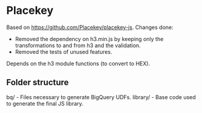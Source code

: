 # Placekey

Based on https://github.com/Placekey/placekey-js. Changes done:
  * Removed the dependency on h3.min.js by keeping only the transformations to and from h3 and the validation.
  * Removed the tests of unused features.

Depends on the h3 module functions (to convert to HEX).

## Folder structure

bq/      - Files necessary to generate BigQuery UDFs.
library/ - Base code used to generate the final JS library.
